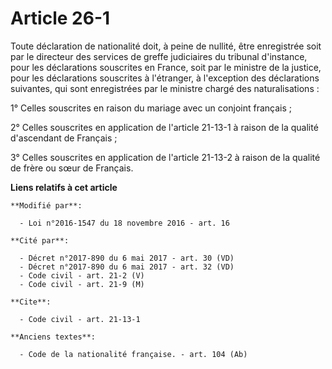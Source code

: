 # Article 26-1

Toute déclaration de nationalité doit, à peine de nullité, être enregistrée soit par le directeur des services de greffe
judiciaires du tribunal d'instance, pour les déclarations souscrites en France, soit par le ministre de la justice, pour les
déclarations souscrites à l'étranger, à l'exception des déclarations suivantes, qui sont enregistrées par le ministre chargé
des naturalisations : 

1° Celles souscrites en raison du mariage avec un conjoint français ; 

2° Celles souscrites en application de l'article 21-13-1 à raison de la qualité d'ascendant de Français ; 

3° Celles souscrites en application de l'article 21-13-2 à raison de la qualité de frère ou sœur de Français.

**Liens relatifs à cet article**

	**Modifié par**:

	  - Loi n°2016-1547 du 18 novembre 2016 - art. 16

	**Cité par**:

	  - Décret n°2017-890 du 6 mai 2017 - art. 30 (VD)
	  - Décret n°2017-890 du 6 mai 2017 - art. 32 (VD)
	  - Code civil - art. 21-2 (V)
	  - Code civil - art. 21-9 (M)

	**Cite**:

	  - Code civil - art. 21-13-1

	**Anciens textes**:

	  - Code de la nationalité française. - art. 104 (Ab)
